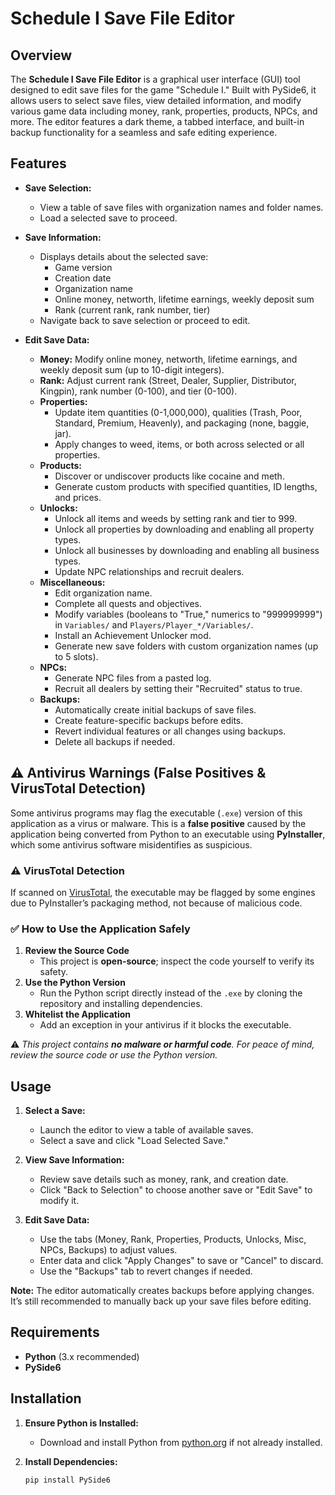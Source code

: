 # Schedule I Save File Editor

## Overview
The **Schedule I Save File Editor** is a graphical user interface (GUI) tool designed to edit save files for the game "Schedule I." Built with PySide6, it allows users to select save files, view detailed information, and modify various game data including money, rank, properties, products, NPCs, and more. The editor features a dark theme, a tabbed interface, and built-in backup functionality for a seamless and safe editing experience.

## Features
- **Save Selection:**
  - View a table of save files with organization names and folder names.
  - Load a selected save to proceed.

- **Save Information:**
  - Displays details about the selected save:
    - Game version
    - Creation date
    - Organization name
    - Online money, networth, lifetime earnings, weekly deposit sum
    - Rank (current rank, rank number, tier)
  - Navigate back to save selection or proceed to edit.

- **Edit Save Data:**
  - **Money:** Modify online money, networth, lifetime earnings, and weekly deposit sum (up to 10-digit integers).
  - **Rank:** Adjust current rank (Street, Dealer, Supplier, Distributor, Kingpin), rank number (0-100), and tier (0-100).
  - **Properties:** 
    - Update item quantities (0-1,000,000), qualities (Trash, Poor, Standard, Premium, Heavenly), and packaging (none, baggie, jar).
    - Apply changes to weed, items, or both across selected or all properties.
  - **Products:**
    - Discover or undiscover products like cocaine and meth.
    - Generate custom products with specified quantities, ID lengths, and prices.
  - **Unlocks:**
    - Unlock all items and weeds by setting rank and tier to 999.
    - Unlock all properties by downloading and enabling all property types.
    - Unlock all businesses by downloading and enabling all business types.
    - Update NPC relationships and recruit dealers.
  - **Miscellaneous:**
    - Edit organization name.
    - Complete all quests and objectives.
    - Modify variables (booleans to "True," numerics to "999999999") in `Variables/` and `Players/Player_*/Variables/`.
    - Install an Achievement Unlocker mod.
    - Generate new save folders with custom organization names (up to 5 slots).
  - **NPCs:**
    - Generate NPC files from a pasted log.
    - Recruit all dealers by setting their "Recruited" status to true.
  - **Backups:**
    - Automatically create initial backups of save files.
    - Create feature-specific backups before edits.
    - Revert individual features or all changes using backups.
    - Delete all backups if needed.

## ⚠️ Antivirus Warnings (False Positives & VirusTotal Detection)
Some antivirus programs may flag the executable (`.exe`) version of this application as a virus or malware. This is a **false positive** caused by the application being converted from Python to an executable using **PyInstaller**, which some antivirus software misidentifies as suspicious.

### ⚠️ VirusTotal Detection
If scanned on [VirusTotal](https://www.virustotal.com/), the executable may be flagged by some engines due to PyInstaller’s packaging method, not because of malicious code.

### ✅ How to Use the Application Safely
1. **Review the Source Code**
   - This project is **open-source**; inspect the code yourself to verify its safety.
2. **Use the Python Version**
   - Run the Python script directly instead of the `.exe` by cloning the repository and installing dependencies.
3. **Whitelist the Application**
   - Add an exception in your antivirus if it blocks the executable.

⚠️ *This project contains **no malware or harmful code**. For peace of mind, review the source code or use the Python version.*

## Usage
1. **Select a Save:**
   - Launch the editor to view a table of available saves.
   - Select a save and click "Load Selected Save."

2. **View Save Information:**
   - Review save details such as money, rank, and creation date.
   - Click "Back to Selection" to choose another save or "Edit Save" to modify it.

3. **Edit Save Data:**
   - Use the tabs (Money, Rank, Properties, Products, Unlocks, Misc, NPCs, Backups) to adjust values.
   - Enter data and click "Apply Changes" to save or "Cancel" to discard.
   - Use the "Backups" tab to revert changes if needed.

**Note:** The editor automatically creates backups before applying changes. It’s still recommended to manually back up your save files before editing.

## Requirements
- **Python** (3.x recommended)
- **PySide6**

## Installation
1. **Ensure Python is Installed:**
   - Download and install Python from [python.org](https://www.python.org/) if not already installed.

2. **Install Dependencies:**
   ```sh
   pip install PySide6
